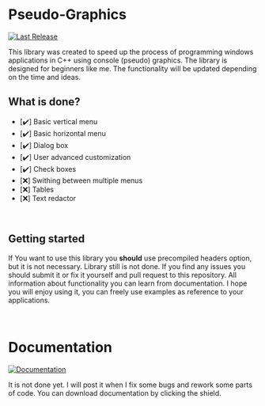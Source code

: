 # Pseudo-Graphics
[![Last Release](https://img.shields.io/static/v1?label=Download&message=Last%20release&color=green)](https://github.com/Retr0-code/Console-Graphics/releases/tag/v0.2)

This library was created to speed up the process of programming windows applications in C++ using console (pseudo) graphics. The library is designed for beginners like me. The functionality will be updated depending on the time and ideas.

## What is done?
  - [✔️] Basic vertical menu 
  - [✔️] Basic horizontal menu
  - [✔️] Dialog box
  - [✔️] User advanced customization
  - [✔️] Check boxes
  - [❌] Swithing between multiple menus 
  - [❌] Tables
  - [❌] Text redactor

<br>

## Getting started
If You want to use this library you **should** use precompiled headers option, but it is not necessary.
Library still is not done. If you find any issues you should submit it or fix it yourself and pull request to this repository.
All information about functionality you can learn from documentation.
I hope you will enjoy using it, you can freely use examples as reference to your applications.

<br>

# Documentation
[![Documentation](https://img.shields.io/static/v1?label=Download&message=Documentation&color=blue)](https://retr0-code.github.io/Console-Graphics-Documentation/)

It is not done yet. I will post it when I fix some bugs and rework some parts of code. You can download documentation by clicking the shield.